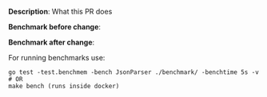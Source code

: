 **Description**: What this PR does

**Benchmark before change**:

**Benchmark after change**:


For running benchmarks use:
```
go test -test.benchmem -bench JsonParser ./benchmark/ -benchtime 5s -v
# OR
make bench (runs inside docker)
```